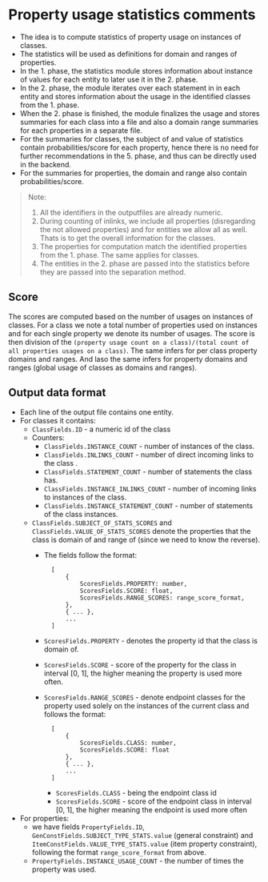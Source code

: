 # Property usage statistics comments

- The idea is to compute statistics of property usage on instances of classes.
- The statistics will be used as definitions for domain and ranges of properties.
- In the 1. phase, the statistics module stores information about instance of values for each entity to later use it in the 2. phase.
- In the 2. phase, the module iterates over each statement in in each entity and stores information about the usage in the identified classes from the 1. phase.
- When the 2. phase is finished, the module finalizes the usage and stores summaries for each class into a file and also a domain range summaries for each properties in a separate file.
- For the summaries for classes, the subject of and value of statistics contain probabilities/score for each property, hence there is no need for further recommendations in the 5. phase, and thus can be directly used in the backend.
- For the summaries for properties, the domain and range also contain probabilities/score.

> Note:
>    1. All the identifiers in the outputfiles are already numeric.
>    2. During counting of inlinks, we include all properties (disregarding the not allowed properties) and for entities we allow all as well. Thats is to get the overall information for the classes.
>    3. The properties for computation match the identified properties from the 1. phase. The same applies for classes.
>    4. The entities in the 2. phase are passed into the statistics before they are passed into the separation method.

## Score

The scores are computed based on the number of usages on instances of classes.
For a class we note a total number of properties used on instances and for each single property we denote its number of usages.
The score is then division of the `(property usage count on a class)/(total count of all properties usages on a class)`.
The same infers for per class property domains and ranges. 
And laso the same infers for property domains and ranges (global usage of classes as domains and ranges). 

## Output data format

- Each line of the output file contains one entity.
- For classes it contains:
    - `ClassFields.ID` - a numeric id of the class
    - Counters:
        - `ClassFields.INSTANCE_COUNT` - number of instances of the class.
        - `ClassFields.INLINKS_COUNT` - number of direct incoming links to the class .
        - `ClassFields.STATEMENT_COUNT` - number of statements the class has.
        - `ClassFields.INSTANCE_INLINKS_COUNT` - number of incoming links to instances of the class.
        - `ClassFields.INSTANCE_STATEMENT_COUNT` - number of statements of the class instances. 
    - `ClassFields.SUBJECT_OF_STATS_SCORES` and `ClassFields.VALUE_OF_STATS_SCORES` denote the properties that the class is domain of and range of (since we need to know the reverse).
        - The fields follow the format:

                [
                    {
                        ScoresFields.PROPERTY: number,
                        ScoresFields.SCORE: float,
                        ScoresFields.RANGE_SCORES: range_score_format,
                    },
                    { ... },
                    ...
                ]  
        - `ScoresFields.PROPERTY` - denotes the property id that the class is domain of.
        - `ScoresFields.SCORE` - score of the property for the class in interval [0, 1], the higher meaning the property is used more often.
        - `ScoresFields.RANGE_SCORES` - denote endpoint classes for the property used solely on the instances of the current class and follows the format:

                [
                    {
                        ScoresFields.CLASS: number, 
                        ScoresFields.SCORE: float
                    },
                    { ... },
                    ...
                ]
            
            - `ScoresFields.CLASS` - being the endpoint class id
            - `ScoresFields.SCORE` - score of the endpoint class in interval [0, 1], the higher meaning the endpoint is used more often
- For properties:
    - we have fields `PropertyFields.ID`, `GenConstFields.SUBJECT_TYPE_STATS.value` (general constraint) and `ItemConstFields.VALUE_TYPE_STATS.value` (item property constraint), following the format `range_score_format` from above.
    - `PropertyFields.INSTANCE_USAGE_COUNT` - the number of times the property was used.